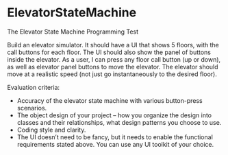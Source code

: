# ElevatorStateMachine
The Elevator State Machine Programming Test

Build an elevator simulator. It should have a UI that shows 5 floors, with the call buttons for each floor. The UI should also show the panel of buttons inside the elevator. As a user, I can press any floor call button (up or down), as well as elevator panel buttons to move the elevator. The elevator should move at a realistic speed (not just go instantaneously to the desired floor).

Evaluation criteria:

- Accuracy of the elevator state machine with various button-press scenarios.
- The object design of your project – how you organize the design into classes and their relationships, what design patterns you choose to use.
- Coding style and clarity.
- The UI doesn’t need to be fancy, but it needs to enable the functional requirements stated above. You can use any UI toolkit of your choice.
